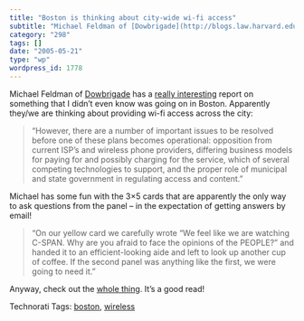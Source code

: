 ```yaml
---
title: "Boston is thinking about city-wide wi-fi access"
subtitle: "Michael Feldman of [Dowbrigade](http://blogs.law.harvard.edu/dowbrigade/) has a [really interesting]..."
category: "298"
tags: []
date: "2005-05-21"
type: "wp"
wordpress_id: 1778
---
```

Michael Feldman of [Dowbrigade](http://blogs.law.harvard.edu/dowbrigade/) has a [really interesting](http://blogs.law.harvard.edu/dowbrigade/2005/05/20#a5155) report on something that I didn’t even know was going on in Boston. Apparently they/we are thinking about providing wi-fi access across the city: 

> “However, there are a number of important issues to be resolved before one of these plans becomes operational: opposition from current ISP’s and wireless phone providers, differing business models for paying for and possibly charging for the service, which of several competing technologies to support, and the proper role of municipal and state government in regulating access and content.”

Michael has some fun with the 3×5 cards that are apparently the only way to ask questions from the panel – in the expectation of getting answers by email! 

> “On our yellow card we carefully wrote “We feel like we are watching C-SPAN. Why are you afraid to face the opinions of the PEOPLE?” and handed it to an efficient-looking aide and left to look up another cup of coffee. If the second panel was anything like the first, we were going to need it.”

Anyway, check out the [whole thing](http://blogs.law.harvard.edu/dowbrigade/2005/05/20%23a5155). It’s a good read!

Technorati Tags: [boston](http://technorati.com/tag/boston), [wireless](http://technorati.com/tag/wireless)